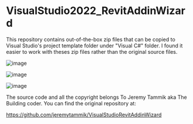 # VisualStudio2022_RevitAddinWizard

This repository contains out-of-the-box zip files that can be copied to
Visual Studio's project template folder under "Visual C#" folder.
I found it easier to work with theses zip files rather than the original source files.

![image](https://github.com/PooyaJln/VisualStudio2022_RevitAddinWizard/assets/37688424/fdbec78a-7ec9-486d-80d2-e8ac8cb68e4a)

![image](https://github.com/PooyaJln/VisualStudio2022_RevitAddinWizard/assets/37688424/5b3b3b3d-044b-4f80-b67b-a5e8a836eed7)

![image](https://github.com/PooyaJln/VisualStudio2022_RevitAddinWizard/assets/37688424/d2c45eac-85b1-4dbe-9610-4476b992205c)

The source code and all the copyright belongs To Jeremy Tammik aka The Building coder.
You can find the original repository at:

https://github.com/jeremytammik/VisualStudioRevitAddinWizard
